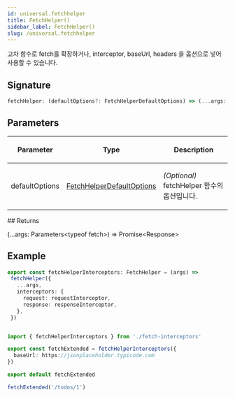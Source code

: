 ```yaml
---
id: universal.fetchhelper
title: FetchHelper()
sidebar_label: FetchHelper()
slug: /universal.fetchhelper
---
```






고차 함수로 fetch를 확장하거나, interceptor, baseUrl, headers 을 옵션으로 넣어 사용할 수 있습니다.

## Signature

```typescript
fetchHelper: (defaultOptions?: FetchHelperDefaultOptions) => (...args: Parameters<typeof fetch>) => Promise<Response>
```

## Parameters

<table><thead><tr><th>

Parameter


</th><th>

Type


</th><th>

Description


</th></tr></thead>
<tbody><tr><td>

defaultOptions


</td><td>

[FetchHelperDefaultOptions](./universal.fetchhelperdefaultoptions)


</td><td>

_(Optional)_ fetchHelper 함수의 옵션입니다.


</td></tr>
</tbody></table>
## Returns

(...args: Parameters&lt;typeof fetch&gt;) =&gt; Promise&lt;Response&gt;

## Example


```ts
export const fetchHelperInterceptors: FetchHelper = (args) =>
 fetchHelper({
   ...args,
   interceptors: {
     request: requestInterceptor,
     response: responseInterceptor,
   },
 })


import { fetchHelperInterceptors } from './fetch-interceptors'

export const fetchExtended = fetchHelperInterceptors({
  baseUrl: https://jsonplaceholder.typicode.com
})

export default fetchExtended

fetchExtended('/todos/1')


```

